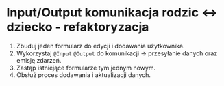 # Input/Output komunikacja rodzic <-> dziecko - refaktoryzacja

1. Zbuduj jeden formularz do edycji i dodawania użytkownika.
2. Wykorzystaj `@Input` `@Output` do komunikacji -> przesyłanie danych oraz emisję zdarzeń.
3. Zastąp istniejące formularze tym jednym nowym.
4. Obsłuż proces dodawania i aktualizacji danych.
